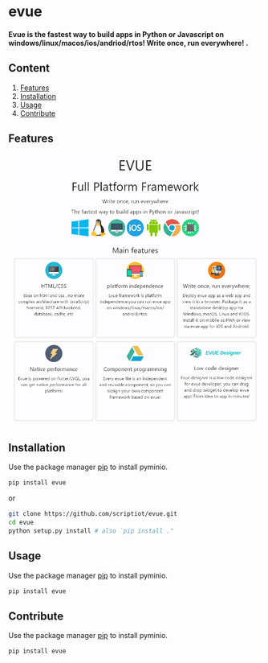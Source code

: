 # evue

#### Evue is the fastest way to build apps in Python or Javascript on windows/linux/macos/ios/andriod/rtos! Write once, run everywhere! .

## Content
1. [Features](#Features)
2. [Installation](#Installation)
3. [Usage](#Usage)
4. [Contribute](#Contribute)

## Features

![brief](doc/images/brief.png)


## Installation
Use the package manager [pip](https://github.com/scriptiot/evue) to install pyminio.

```bash
pip install evue
```

or
```bash
git clone https://github.com/scriptiot/evue.git
cd evue
python setup.py install # also `pip install ."
```


## Usage
Use the package manager [pip](https://pypi.org/project/pyminio/) to install pyminio.

```bash
pip install evue
```

## Contribute
Use the package manager [pip](https://pypi.org/project/pyminio/) to install pyminio.

```bash
pip install evue
```
